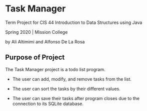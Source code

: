 # Task Manager
Term Project for CIS 44 Introduction to Data Structures using Java

Spring 2020 | Mission College

by Ali Altimimi and Alfonso De La Rosa

## Purpose of Project
The Task Manager project is a todo list program.

- The user can add, modify, and remove tasks from the list.

- The user can sort the tasks by their different values.

- The user can save their tasks after program closes due to the connection to its SQLite database.
